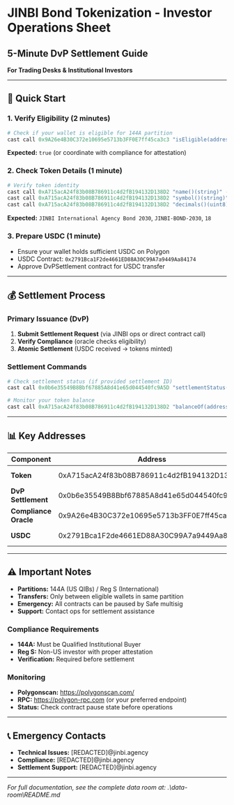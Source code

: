 # JINBI Bond Tokenization - Investor Operations Sheet
## 5-Minute DvP Settlement Guide

**For Trading Desks & Institutional Investors**

---

## 🚀 Quick Start

### 1. Verify Eligibility (2 minutes)
```powershell
# Check if your wallet is eligible for 144A partition
cast call 0x9A26e4B30C372e10695e5713b3FF0E7ff45ca3c3 "isEligible(address,bytes32)(bool)" YOUR_WALLET 0x3134344100000000000000000000000000000000000000000000000000000000 --rpc-url https://polygon-rpc.com
```
**Expected:** `true` (or coordinate with compliance for attestation)

### 2. Check Token Details (1 minute)
```powershell
# Verify token identity
cast call 0xA715acA24f83b08B786911c4d2fB194132D138D2 "name()(string)" --rpc-url https://polygon-rpc.com
cast call 0xA715acA24f83b08B786911c4d2fB194132D138D2 "symbol()(string)" --rpc-url https://polygon-rpc.com
cast call 0xA715acA24f83b08B786911c4d2fB194132D138D2 "decimals()(uint8)" --rpc-url https://polygon-rpc.com
```
**Expected:** `JINBI International Agency Bond 2030`, `JINBI-BOND-2030`, `18`

### 3. Prepare USDC (1 minute)
- Ensure your wallet holds sufficient USDC on Polygon
- USDC Contract: `0x2791Bca1F2de4661ED88A30C99A7a9449Aa84174`
- Approve DvPSettlement contract for USDC transfer

---

## 💰 Settlement Process

### Primary Issuance (DvP)
1. **Submit Settlement Request** (via JINBI ops or direct contract call)
2. **Verify Compliance** (oracle checks eligibility)
3. **Atomic Settlement** (USDC received → tokens minted)

### Settlement Commands
```powershell
# Check settlement status (if provided settlement ID)
cast call 0x0b6e35549B8Bbf67885A8d41e65d044540fc9A5D "settlementStatus(uint256)(uint8)" SETTLEMENT_ID --rpc-url https://polygon-rpc.com

# Monitor your token balance
cast call 0xA715acA24f83b08B786911c4d2fB194132D138D2 "balanceOf(address)(uint256)" YOUR_WALLET --rpc-url https://polygon-rpc.com
```

---

## 📊 Key Addresses

| Component | Address | Purpose |
|-----------|---------|---------|
| **Token** | 0xA715acA24f83b08B786911c4d2fB194132D138D2 | Bond tokens |
| **DvP Settlement** | 0x0b6e35549B8Bbf67885A8d41e65d044540fc9A5D | Primary issuance |
| **Compliance Oracle** | 0x9A26e4B30C372e10695e5713b3FF0E7ff45ca3c3 | Eligibility checks |
| **USDC** | 0x2791Bca1F2de4661ED88A30C99A7a9449Aa84174 | Settlement currency |

---

## ⚠️ Important Notes

- **Partitions:** 144A (US QIBs) / Reg S (International)
- **Transfers:** Only between eligible wallets in same partition
- **Emergency:** All contracts can be paused by Safe multisig
- **Support:** Contact ops for settlement assistance

### Compliance Requirements
- **144A:** Must be Qualified Institutional Buyer
- **Reg S:** Non-US investor with proper attestation
- **Verification:** Required before settlement

### Monitoring
- **Polygonscan:** https://polygonscan.com/
- **RPC:** https://polygon-rpc.com (or your preferred endpoint)
- **Status:** Check contract pause state before operations

---

## 📞 Emergency Contacts

- **Technical Issues:** [REDACTED]@jinbi.agency
- **Compliance:** [REDACTED]@jinbi.agency
- **Settlement Support:** [REDACTED]@jinbi.agency

---

*For full documentation, see the complete data room at: .\data-room\README.md*